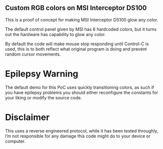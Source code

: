 ## Custom RGB colors on MSI Interceptor DS100

This is a proof of concept for making MSI Interceptor DS100 glow any color.

The default control panel given by MSI has 6 hardcoded colors, but it turns out the hardware has capability to glow any color.

By default the code will make mouse stop responding until Control-C is used, this is to both reflect what original program is doing and prevent random cursor movements.

# Epilepsy Warning
The default demo for this PoC uses quickly transitioning colors, as such if you have epilepsy problems you should either reconfigure the constants for your liking or modify the source code.

# Disclaimer
This uses a reverse engineered protocol, while it has been tested throughly, I’m not responsible for any damage this code might do to your device or computer.
